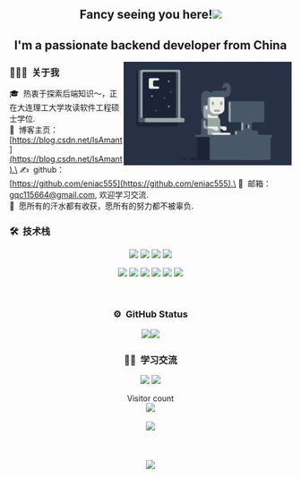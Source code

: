 <p align="center">
<h2 height="200px" align="center">Fancy seeing you here!<img src="https://cdn.jsdelivr.net/gh/MaleWeb/picture/images/techblog/hi.gif" width="25"></h2>
<h2 align="center">I'm a passionate backend developer from China</h3>
</p>

<!-- ## 👋 &nbsp;Hey there! -->

<img alt="Night Coding" src="https://raw.githubusercontent.com/AVS1508/AVS1508/master/assets/Night-Coding.gif" align="right"/>

### 👨🏻‍💻 &nbsp;关于我

🎓 &nbsp;热衷于探索后端知识～，正在大连理工大学攻读软件工程硕士学位.\
🌱 &nbsp;博客主页：[https://blog.csdn.net/IsAmant](https://blog.csdn.net/IsAmant).\
✍️ &nbsp;github：[https://github.com/eniac555](https://github.com/eniac555).\
💬 &nbsp;邮箱：gqc115664@gmail.com, 欢迎学习交流.\
🚀 &nbsp;愿所有的汗水都有收获，愿所有的努力都不被辜负.

### 🛠 &nbsp;技术栈

<p align="center">
<div align="center">
  <img src="https://img.shields.io/badge/-Java-f6da1c?style=flat&logo=java&logoColor=white">
  <img src="https://img.shields.io/badge/-Maven-46b882?style=flat&logo=Maven&logoColor=white">
  <img src="https://img.shields.io/badge/-MySql-3C873A?style=flat&logo=mysql&logoColor=white">
  <img src="https://img.shields.io/badge/-RabbitMQ-05122A?style=flat&logo=rabbitmq&logoColor=1572B6">
</div>
<p></p>
<div align="center">
  <img src="https://img.shields.io/badge/-Git-ee462c?style=flat&logo=git&logoColor=white">
  <img src="https://img.shields.io/badge/-Nginx-408e43?style=flat&logo=nginx&logoColor=white">
  <img src="https://img.shields.io/badge/-Github-black?style=flat&logo=github">
   <img src="https://img.shields.io/badge/-Spring-%232C3A42?style=flat-square&logo=spring">
     <img src="https://img.shields.io/badge/-Redis-05122A?style=flat&logo=redis">
       <img src="https://img.shields.io/badge/-IntelliJ%20IDEA-05122A?style=flat&logo=IntelliJ-IDEA&logoColor=00C4FF">



​    


### ⚙️ &nbsp;GitHub Status

<p align="center">
<a href="https://github.com/eniac555">
  <img align="" height="137px" src="https://github-readme-stats.vercel.app/api?username=eniac555&hide_title=true&hide_border=true&show_icons=true&include_all_commits=true&line_height=21&bg_color=0,EC6C6C,FFD479,FFFC79,73FA79&theme=graywhite" /><img align="" height="137px" src="https://github-readme-stats.vercel.app/api/top-langs/?username=eniac555&hide_title=true&hide_border=true&layout=compact&bg_color=0,73FA79,73FDFF,D783FF&theme=graywhite&locale=cn" />
</a>
</p>


### 🤝🏻 &nbsp;学习交流

<p align="center">
<a href="gqc115664@gmail"><img src="https://img.shields.io/badge/-gqc115664@gmail.com-D14836?style=flat&logo=Gmail&logoColor=white"/></a>
<a href="https://github.com/eniac555"><img src="https://img.shields.io/badge/-@eniac555-1877F2?style=flat&logo=github&logoColor=white"/></a>
</p>

<p align="center"> 
  Visitor count<br>
  <img src="https://profile-counter.glitch.me/eniac555/count.svg" />
</p>



<div align="center">     <img  src="https://github-readme-streak-stats.herokuapp.com/?user=eniac555" /> </div>

<h1 align="center">    
    <img src="https://readme-typing-svg.herokuapp.com/?lines=Fancy seeing you here!&center=true&size=27">  </a> </h1>

